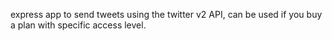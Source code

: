 express app to send tweets using the twitter v2 API, can be used if you buy a plan with specific access level. 
